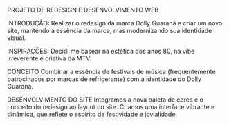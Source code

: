 PROJETO DE REDESIGN E DESENVOLVIMENTO WEB

INTRODUÇÃO:
Realizar o redesign da marca Dolly Guaraná e criar um novo site, mantendo a essência da marca, mas modernizando sua identidade visual.

INSPIRAÇÕES:
Decidi me basear na estética dos anos 80, na vibe irreverente e criativa da MTV.

CONCEITO
Combinar a essência de festivais de música (frequentemente patrocinados por marcas de refrigerante) com a identidade do Dolly Guaraná.

DESENVOLVIMENTO DO SITE
Integramos a nova paleta de cores e o conceito do redesign ao layout do site. Criamos uma interface vibrante e dinâmica, que reflete o espírito de festividade e jovialidade.
